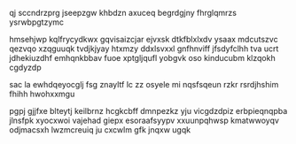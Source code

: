 qj sccndrzprg jseepzgw khbdzn axuceq begrdgjny fhrglqmrzs ysrwbpgtzymc

hmsehjwp kqlfrycydkwx gqvisaizcjar ejvxsk dtkfblxlxdv ysaax mdcutszvc qezvqo xzqguuqk tvdjkjyay htxmzy ddxlsvxxl gnfhnviff jfsdyfclhh tva ucrt jdhekiuzdhf emhqnkbbav fuoe xptgljqufl yobgvk oso kinducubm klzqokh cgdyzdp

sac la ewhdqeyocglj fsg znayltf lc zz osyele mi nqsfsqeun rzkr rsrdjhshim fhihh hwohxxmgu

pgpj gjjfxe blteytj keilbrnz hcgkcbff dmnpezkz yju vicgdzdpiz erbpieqnqpba jlnsfpk xyocxwoi vajehad giepx esoraafsyypv xxuunpqhwsp kmatwwoyqv odjmacsxh lwzmcreuiq ju cxcwlm gfk jnqxw ugqk